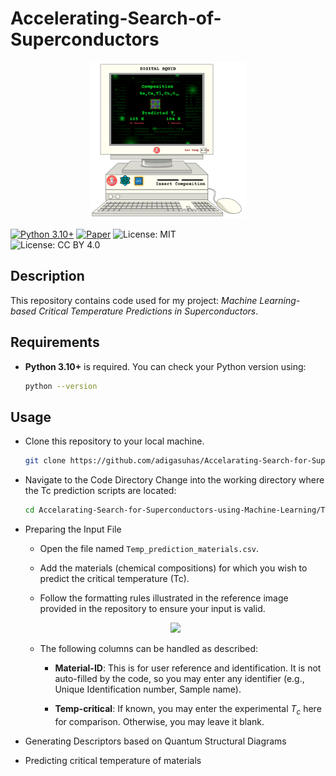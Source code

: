 # Accelerating-Search-of-Superconductors

<div align="center">
    <img src="Comp_SC_1.png" width="250">
</div>


[![Python 3.10+](https://img.shields.io/badge/python-3.10%2B-blue)](https://www.python.org/downloads/release/python-310/)
[![Paper](https://img.shields.io/badge/paper-arXiv-blue)](https://arxiv.org/abs/your-paper-id)
![License: MIT](https://img.shields.io/badge/License-MIT-blue.svg)  
![License: CC BY 4.0](https://img.shields.io/badge/License-CC%20BY%204.0-lightgrey.svg)  

## Description

This repository contains code used for my project: *Machine Learning-based Critical Temperature Predictions in Superconductors*. 

## Requirements

- **Python 3.10+** is required. You can check your Python version using:

  ```bash
  python --version

## Usage

- Clone this repository to your local machine.

  ```bash
  git clone https://github.com/adigasuhas/Accelarating-Search-for-Superconductors-using-Machine-Learning.git
  
- Navigate to the Code Directory
  Change into the working directory where the Tc prediction scripts are located:

    ```bash
    cd Accelarating-Search-for-Superconductors-using-Machine-Learning/Temp_Predictor/

- Preparing the Input File

    - Open the file named `Temp_prediction_materials.csv`.

    - Add the materials (chemical compositions) for which you wish to predict the critical temperature (Tc).

    - Follow the formatting rules illustrated in the reference image provided in the repository to ensure your input is valid.

    <div align="center">
        <img src="Chemical_Composition_Rules.png" width="850">
    </div>

  - The following columns can be handled as described:

    - **Material-ID**: This is for user reference and identification. It is not auto-filled by the code, so you may enter any identifier (e.g., Unique Identification number, Sample name).

    - **Temp-critical**: If known, you may enter the experimental $T_c$ here for comparison. Otherwise, you may leave it blank.


- Generating Descriptors based on Quantum Structural Diagrams

- Predicting critical temperature of materials

   
